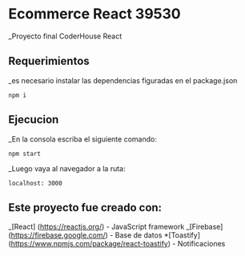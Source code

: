 # Ecommerce React 39530

\_Proyecto final CoderHouse React

## Requerimientos

\_es necesario instalar las dependencias figuradas en el package.json

```
npm i
```

## Ejecucion

\_En la consola escriba el siguiente comando:

```
npm start
```

\_Luego vaya al navegador a la ruta:

```
localhost: 3000
```

## Este proyecto fue creado con:

_[React] (https://reactjs.org/) - JavaScript framework
_[Firebase] (https://firebase.google.com/) - Base de datos \*[Toastify] (https://www.npmjs.com/package/react-toastify) - Notificaciones

